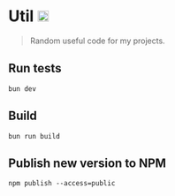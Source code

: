 # Util [<img alt="npmjs.com" src="https://img.shields.io/npm/v/@nikitavoloboev/util" height="20">](https://www.npmjs.com/package/@nikitavoloboev/util)

> Random useful code for my projects.

## Run tests

```
bun dev
```

## Build

```
bun run build
```

## Publish new version to NPM

```
npm publish --access=public
```

